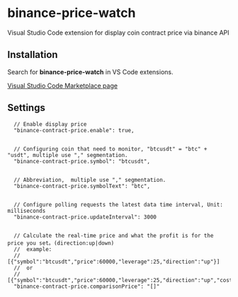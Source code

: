 # binance-price-watch
Visual Studio Code extension for display coin contract price via binance API

## Installation
Search for **binance-price-watch** in VS Code extensions.

[Visual Studio Code Marketplace page](https://marketplace.visualstudio.com/items?itemName=chenwuai.binance-price-watch)

## Settings
```
  // Enable display price
  "binance-contract-price.enable": true,


  // Configuring coin that need to monitor, "btcusdt" = "btc" + "usdt", multiple use "," segmentation.
  "binance-contract-price.symbol": "btcusdt",


  // Abbreviation,  multiple use "," segmentation.
  "binance-contract-price.symbolText": "btc", 

  
  // Configure polling requests the latest data time interval, Unit: milliseconds
  "binance-contract-price.updateInterval": 3000


  // Calculate the real-time price and what the profit is for the price you set。(direction:up|down)
  //  example:
  //  [{"symbol":"btcusdt","price":60000,"leverage":25,"direction":"up"}]
  //  or
  //  [{"symbol":"btcusdt","price":60000,"leverage":25,"direction":"up","cost":52}]
  "binance-contract-price.comparisonPrice": "[]"
```
